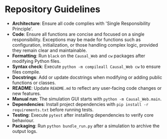 # Repository Guidelines

- **Architecture**: Ensure all code complies with 'Single Responsibility Principle'.
- **Code**: Ensure all functions are concise and focused on a single responsibility. Exceptions may be made for functions such as configuration, initialization, or those handling complex logic, provided they remain clear and maintainable.
- **Formatting**: Run `black` on the `Causal_Web` and `cw` packages after modifying Python files.
- **Syntax check**: Execute `python -m compileall Causal_Web cw` to ensure files compile.
- **Docstrings**: Add or update docstrings when modifying or adding public functions or classes.
- **README**: Update `README.md` to reflect any user-facing code changes or new features.
- **Manual run**: The simulation GUI starts with `python -m Causal_Web.main`.
- **Dependencies**: Install project dependencies with `pip install -r requirements.txt` before running tests.
- **Testing**: Execute `pytest` after installing dependencies to verify core behaviour.
- **Packaging**: Run `python bundle_run.py` after a simulation to archive the output logs.


